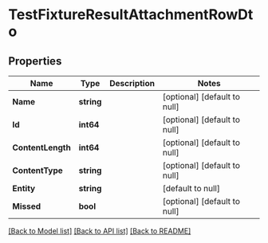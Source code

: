 # TestFixtureResultAttachmentRowDto

## Properties
Name | Type | Description | Notes
------------ | ------------- | ------------- | -------------
**Name** | **string** |  | [optional] [default to null]
**Id** | **int64** |  | [optional] [default to null]
**ContentLength** | **int64** |  | [optional] [default to null]
**ContentType** | **string** |  | [optional] [default to null]
**Entity** | **string** |  | [default to null]
**Missed** | **bool** |  | [optional] [default to null]

[[Back to Model list]](../README.md#documentation-for-models) [[Back to API list]](../README.md#documentation-for-api-endpoints) [[Back to README]](../README.md)

